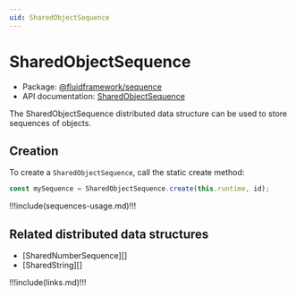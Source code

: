 ```yaml
---
uid: SharedObjectSequence
---
```


# SharedObjectSequence

- Package: [@fluidframework/sequence](../api/sequence.md)
- API documentation: [SharedObjectSequence](../api/sequence.sharedobjectsequence.md)

The SharedObjectSequence distributed data structure can be used to store sequences of objects.

## Creation

To create a `SharedObjectSequence`, call the static create method:

```typescript
const mySequence = SharedObjectSequence.create(this.runtime, id);
```

!!!include(sequences-usage.md)!!!

## Related distributed data structures

- [SharedNumberSequence][]
- [SharedString][]


!!!include(links.md)!!!
